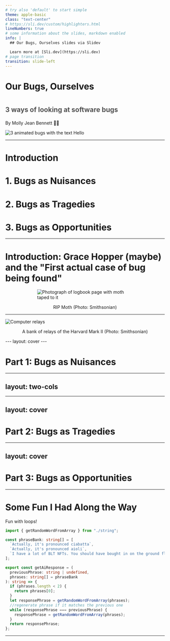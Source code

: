 ```yaml
---
# try also 'default' to start simple
theme: apple-basic
class: "text-center"
# https://sli.dev/custom/highlighters.html
lineNumbers: true
# some information about the slides, markdown enabled
info: |
  ## Our Bugs, Ourselves slides via Slidev

  Learn more at [Sli.dev](https://sli.dev)
# page transition
transition: slide-left
---
```


<div>

# Our Bugs, Ourselves

## <p style="opacity: 75%; padding-top: 15px;">3 ways of looking at software bugs</p>

<p>By Molly Jean Bennett 🤸‍♀️</p>

<img alt="3 animated bugs with the text Hello" src="https://media.giphy.com/media/3o7TKTRz6xTA8fiGD6/giphy.gif" style="margin: 0 auto" />
</div>

---

# Introduction

# 1. Bugs as Nuisances

# 2. Bugs as Tragedies

# 3. Bugs as Opportunities

---

# Introduction: Grace Hopper (maybe) and the "First actual case of bug being found"

<img alt="Photograph of logbook page with moth taped to it" src="https://our-bugs-ourselves.s3.us-west-2.amazonaws.com/moth.jpeg" style="display: block; margin: 0 auto; max-width: 60%"/>

<p style="text-align: center">RIP Moth (Photo: Smithsonian)</p>

---

<img alt="Computer relays" src="https://our-bugs-ourselves.s3.us-west-2.amazonaws.com/relay.jpeg" style="display: block; margin: 0 auto; max-height: 90%"/>

<p style="text-align: center">A bank of relays of the Harvard Mark II (Photo: Smithsonian)</p>
---
layout: cover
---

# Part 1: Bugs as Nuisances

---
layout: two-cols
---

<template v-slot:default>
<div style="padding-top: 50px;">

## "A developer put an image of Bart Simpson into the product as a placeholder. We forgot to replace it with the actual image that it was supposed to be, and shipped the product. Fox was not happy and 'politely' asked us to not do that and to give them some money, which we did."

<p style="margin-left: 60%">-Rolf Buchner</p>
</div>
</template>
<template v-slot:right>

<div style="padding-top: 50px;">
<img src="https://media.giphy.com/media/3orieTf8aTrSXmonqo/giphy.gif" alt="Bart and Homer Simpson sitting at a table eating, with the caption 'Dad, there's a bug on that'" style="display: block; margin-left: 30px" />
</div>
</template>

---
layout: cover
---

# Part 2: Bugs as Tragedies

---
layout: cover
---

# Part 3: Bugs as Opportunities

---

# Some Fun I Had Along the Way

Fun with loops!

```ts {all|16|18-20}
import { getRandomWordFromArray } from "./string";

const phraseBank: string[] = [
  `Actually, it's pronounced ciabatta`,
  `Actually, it's pronounced aioli`,
  `I have a lot of BLT NFTs. You should have bought in on the ground floor.`,
];

export const getAiResponse = (
  previousPhrase: string | undefined,
  phrases: string[] = phraseBank
): string => {
  if (phrases.length < 2) {
    return phrases[0];
  }
  let responsePhrase = getRandomWordFromArray(phrases);
  //regenerate phrase if it matches the previous one
  while (responsePhrase === previousPhrase) {
    responsePhrase = getRandomWordFromArray(phrases);
  }
  return responsePhrase;
};
```
---
